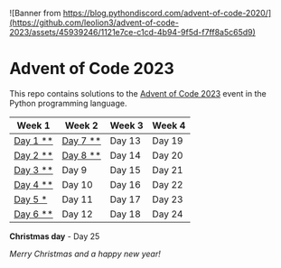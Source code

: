 ![Banner from https://blog.pythondiscord.com/advent-of-code-2020/](https://github.com/leolion3/advent-of-code-2023/assets/45939246/1121e7ce-c1cd-4b94-9f5d-f7ff8a5c65d9)

# Advent of Code 2023

This repo contains solutions to the [Advent of Code 2023](https://adventofcode.com/) event in the Python programming language.

| Week 1 | Week 2 | Week 3 | Week 4 |
| - | - | - | - |
| [Day 1 \*\*](01-trebuchet) | [Day 7 \*\*](07-camel-cards) | Day 13 | Day 19 |
| [Day 2 \*\*](02-cube-conundrum) | [Day 8 \*\*](08-haunted-wasteland) | Day 14 | Day 20 |
| [Day 3 \*\*](03-gear-ratios) | Day 9 | Day 15 | Day 21 |
| [Day 4 \*\*](04-scratchcards) | Day 10 | Day 16 | Day 22 |
| [Day 5 \*](05-if-you-give-a-seed-a-fertilizer) | Day 11 | Day 17 | Day 23 |
| [Day 6 \*\*](06-wait-for-it) | Day 12 | Day 18 | Day 24 |

**Christmas day** - Day 25

*Merry Christmas and a happy new year!*
